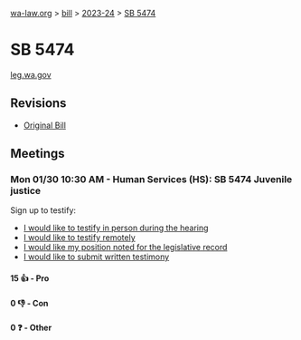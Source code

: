[wa-law.org](/) > [bill](/bill/) > [2023-24](/bill/2023-24/) > [SB 5474](/bill/2023-24/sb/5474/)

# SB 5474
[leg.wa.gov](https://app.leg.wa.gov/billsummary?BillNumber=5474&Year=2023&Initiative=false)

## Revisions
* [Original Bill](1/)

## Meetings
### Mon 01/30 10:30 AM - Human Services (HS): SB 5474 Juvenile justice
Sign up to testify:
* [I would like to testify in person during the hearing](https://app.leg.wa.gov/csi/Testifier/Add?chamber=House&mId=30573&aId=150114&caId=20780&tId=1)
* [I would like to testify remotely](https://app.leg.wa.gov/csi/Testifier/Add?chamber=House&mId=30573&aId=150114&caId=20780&tId=2)
* [I would like my position noted for the legislative record](https://app.leg.wa.gov/csi/Testifier/Add?chamber=House&mId=30573&aId=150114&caId=20780&tId=3)
* [I would like to submit written testimony](https://app.leg.wa.gov/csi/Testifier/Add?chamber=House&mId=30573&aId=150114&caId=20780&tId=4)

#### 15 👍 - Pro

#### 0 👎 - Con

#### 0 ❓ - Other
